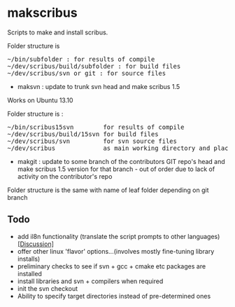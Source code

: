 makscribus
==========

Scripts to make and install scribus.

Folder structure is
<pre>
~/bin/subfolder : for results of compile
~/dev/scribus/build/subfolder : for build files
~/dev/scribus/svn or git : for source files
</pre>

* maksvn : update to trunk svn head and make scribus 1.5

Works on Ubuntu 13.10

Folder structure is :
<pre>
~/bin/scribus15svn        for results of compile
~/dev/scribus/build/15svn for build files
~/dev/scribus/svn         for svn source files
~/dev/scribus             as main working directory and place for .diff
</pre>

* makgit : update to some branch of the contributors GIT repo's head and make scribus 1.5 version for that branch - out of order due to lack of activity on the contributor's repo

Folder structure is the same with name of leaf folder depending on git branch

Todo
----

* add il8n functionality (translate the script prompts to other languages) [[Discussion]](https://github.com/JLuc/makscribus/issues/2)
* offer other linux 'flavor' options...(involves mostly fine-tuning library installs)
* preliminary checks to see if svn + gcc + cmake etc packages are installed
* install libraries and svn + compilers when required
* init the svn checkout
* Ability to specify target directories instead of pre-determined ones
